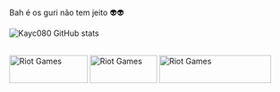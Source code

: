 Bah é os guri não tem jeito 👽👽

![Kayc080 GitHub stats](https://github-readme-stats.vercel.app/api?username=anuraghazra&theme=dark&show_icons=true)

<div style="display: inline_block"><br>
  <img align="center" alt="Riot Games" height="50" width="140" src="https://img.shields.io/badge/Riot_Games-D32936?style=for-the-badge&logo=riot-games&logoColor=white">
  <img align="center" alt="Riot Games" height="50" width="120" src="https://img.shields.io/badge/Spotify-1ED760?&style=for-the-badge&logo=spotify&logoColor=white">
  <img align="center" alt="Riot Games" height="50" width="200" src="https://aleen42.github.io/badges/src/mercedes_benz.svg">

</div>
